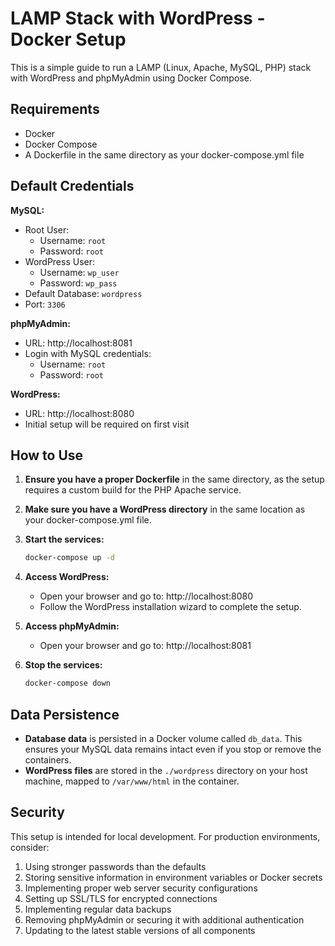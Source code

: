 # LAMP Stack with WordPress - Docker Setup

This is a simple guide to run a LAMP (Linux, Apache, MySQL, PHP) stack with WordPress and phpMyAdmin using Docker Compose.

## Requirements

- Docker
- Docker Compose
- A Dockerfile in the same directory as your docker-compose.yml file

## Default Credentials

**MySQL:**
- Root User:
  - Username: `root`
  - Password: `root`
- WordPress User:
  - Username: `wp_user`
  - Password: `wp_pass`
- Default Database: `wordpress`
- Port: `3306`

**phpMyAdmin:**
- URL: http://localhost:8081
- Login with MySQL credentials:
  - Username: `root`
  - Password: `root`

**WordPress:**
- URL: http://localhost:8080
- Initial setup will be required on first visit

## How to Use

1. **Ensure you have a proper Dockerfile** in the same directory, as the setup requires a custom build for the PHP Apache service.

2. **Make sure you have a WordPress directory** in the same location as your docker-compose.yml file.

3. **Start the services:**

   ```bash
   docker-compose up -d
   ```

4. **Access WordPress:**
   - Open your browser and go to: http://localhost:8080
   - Follow the WordPress installation wizard to complete the setup.

5. **Access phpMyAdmin:**
   - Open your browser and go to: http://localhost:8081

6. **Stop the services:**

   ```bash
   docker-compose down
   ```

## Data Persistence

- **Database data** is persisted in a Docker volume called `db_data`. This ensures your MySQL data remains intact even if you stop or remove the containers.
- **WordPress files** are stored in the `./wordpress` directory on your host machine, mapped to `/var/www/html` in the container.

## Security

This setup is intended for local development. For production environments, consider:

1. Using stronger passwords than the defaults
2. Storing sensitive information in environment variables or Docker secrets
3. Implementing proper web server security configurations
4. Setting up SSL/TLS for encrypted connections
5. Implementing regular data backups
6. Removing phpMyAdmin or securing it with additional authentication
7. Updating to the latest stable versions of all components
